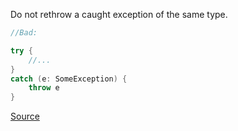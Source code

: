 Do not rethrow a caught exception of the same type.

```kotlin
//Bad:

try {
    //...
}
catch (e: SomeException) {
    throw e
}
```

[Source](https://github.com/arturbosch/detekt/)